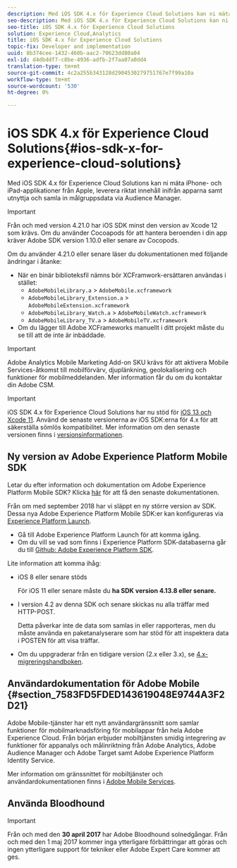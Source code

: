 ```yaml
---
description: Med iOS SDK 4.x för Experience Cloud Solutions kan ni mäta iPhone- och iPad-applikationer från Apple, leverera riktat innehåll inifrån apparna samt utnyttja och samla in målgruppsdata via Audience Manager.
seo-description: Med iOS SDK 4.x för Experience Cloud Solutions kan ni mäta iPhone- och iPad-applikationer från Apple, leverera riktat innehåll inifrån apparna samt utnyttja och samla in målgruppsdata via Audience Manager.
seo-title: iOS SDK 4.x för Experience Cloud Solutions
solution: Experience Cloud,Analytics
title: iOS SDK 4.x för Experience Cloud Solutions
topic-fix: Developer and implementation
uuid: 8b374cee-1432-460b-aac2-70623dd80a04
exl-id: d4dbddf7-c8be-4936-adfb-2f7aa07a0dd4
translation-type: tm+mt
source-git-commit: 4c2a255b343128d2904530279751767e7f99a10a
workflow-type: tm+mt
source-wordcount: '530'
ht-degree: 0%

---
```


# iOS SDK 4.x för Experience Cloud Solutions{#ios-sdk-x-for-experience-cloud-solutions}

Med iOS SDK 4.x för Experience Cloud Solutions kan ni mäta iPhone- och iPad-applikationer från Apple, leverera riktat innehåll inifrån apparna samt utnyttja och samla in målgruppsdata via Audience Manager.

>[!IMPORTANT]
>
>Från och med version 4.21.0 har iOS SDK minst den version av Xcode 12 som krävs. Om du använder Cocoapods för att hantera beroenden i din app kräver Adobe SDK version 1.10.0 eller senare av Cocopods.

Om du använder 4.21.0 eller senare läser du dokumentationen med följande ändringar i åtanke:

* När en binär biblioteksfil nämns bör XCFramwork-ersättaren användas i stället:
   * `AdobeMobileLibrary.a` > `AdobeMobile.xcframework`
   * `AdobeMobileLibrary_Extension.a` >  `AdobeMobileExtension.xcframework`
   * `AdobeMobileLibrary_Watch.a` >  `AdobeMobileWatch.xcframework`
   * `AdobeMobileLibrary_TV.a` >  `AdobeMobileTV.xcframework`
* Om du lägger till Adobe XCFrameworks manuellt i ditt projekt måste du se till att de inte är inbäddade.

>[!IMPORTANT]
>
>Adobe Analytics Mobile Marketing Add-on SKU krävs för att aktivera Mobile Services-åtkomst till mobilförvärv, djuplänkning, geolokalisering och funktioner för mobilmeddelanden. Mer information får du om du kontaktar din Adobe CSM.

>[!IMPORTANT]
>
>iOS SDK 4.x för Experience Cloud Solutions har nu stöd för [iOS 13 och Xcode 11](https://developer.apple.com/ios/). Använd de senaste versionerna av iOS SDK:erna för 4.x för att säkerställa sömlös kompatibilitet. Mer information om den senaste versionen finns i [versionsinformationen](/help/ios/rel-notes.md).

## Ny version av Adobe Experience Platform Mobile SDK

Letar du efter information och dokumentation om Adobe Experience Platform Mobile SDK? Klicka [här](https://aep-sdks.gitbook.io/docs/) för att få den senaste dokumentationen.

Från om med september 2018 har vi släppt en ny större version av SDK. Dessa nya Adobe Experience Platform Mobile SDK:er kan konfigureras via [Experience Platform Launch](https://www.adobe.com/experience-platform/launch.html).

* Gå till Adobe Experience Platform Launch för att komma igång.
* Om du vill se vad som finns i Experience Platform SDK-databaserna går du till [Github: Adobe Experience Platform SDK](https://github.com/Adobe-Marketing-Cloud/acp-sdks).

Lite information att komma ihåg:

* iOS 8 eller senare stöds

   För iOS 11 eller senare måste du **ha SDK version 4.13.8 eller senare.**

* I version 4.2 av denna SDK och senare skickas nu alla träffar med HTTP-POST.

   Detta påverkar inte de data som samlas in eller rapporteras, men du måste använda en paketanalyserare som har stöd för att inspektera data i POSTEN för att visa träffar.

* Om du uppgraderar från en tidigare version (2.x eller 3.x), se [4.x-migreringshandboken](/help/ios/getting-started/migration-v3.md).

## Användardokumentation för Adobe Mobile {#section_7583FD5FDED143619048E9744A3F2D21}

Adobe Mobile-tjänster har ett nytt användargränssnitt som samlar funktioner för mobilmarknadsföring för mobilappar från hela Adobe Experience Cloud. Från början erbjuder mobiltjänsten smidig integrering av funktioner för appanalys och målinriktning från Adobe Analytics, Adobe Audience Manager och Adobe Target samt Adobe Experience Platform Identity Service.

Mer information om gränssnittet för mobiltjänster och användardokumentationen finns i [Adobe Mobile Services](/help/using/home.md).

## Använda Bloodhound

>[!IMPORTANT]
>
>Från och med den **30 april 2017** har Adobe Bloodhound solnedgångar. Från och med den 1 maj 2017 kommer inga ytterligare förbättringar att göras och ingen ytterligare support för tekniker eller Adobe Expert Care kommer att ges.
